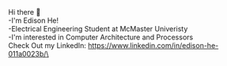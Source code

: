 Hi there 👋\
-I'm Edison He!\
-Electrical Engineering Student at McMaster Univeristy\
-I'm interested in Computer Architecture and Processors\
Check Out my LinkedIn: https://www.linkedin.com/in/edison-he-011a0023b/\
<!--
**EdisonHe931/EdisonHe931** is a ✨ _special_ ✨ repository because its `README.md` (this file) appears on your GitHub profile.

Here are some ideas to get you started:

- 🔭 I’m currently working on ...
- 🌱 I’m currently learning ...
- 👯 I’m looking to collaborate on ...
- 🤔 I’m looking for help with ...
- 💬 Ask me about ...
- 📫 How to reach me: ...
- 😄 Pronouns: ...
- ⚡ Fun fact: ...
-->
